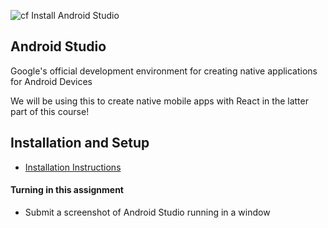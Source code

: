 ![cf](http://i.imgur.com/7v5ASc8.png) Install Android Studio

## Android Studio
Google's official development environment for creating native applications for Android Devices

We will be using this to create native mobile apps with React in the latter part of this course!

## Installation and Setup
- [Installation Instructions](https://developer.android.com/studio/install)

#### Turning in this assignment
- Submit a screenshot of Android Studio running in a window

